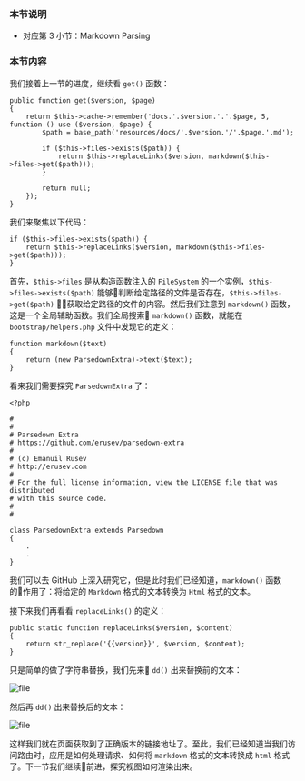 ### 本节说明
* 对应第 3 小节：Markdown Parsing

### 本节内容

我们接着上一节的进度，继续看 `get()` 函数：
```
public function get($version, $page)
{
    return $this->cache->remember('docs.'.$version.'.'.$page, 5, function () use ($version, $page) {
        $path = base_path('resources/docs/'.$version.'/'.$page.'.md');

        if ($this->files->exists($path)) {
            return $this->replaceLinks($version, markdown($this->files->get($path)));
        }

        return null;
    });
}
```

我们来聚焦以下代码：

```
if ($this->files->exists($path)) {
    return $this->replaceLinks($version, markdown($this->files->get($path)));
}
```

首先，`$this->files` 是从构造函数注入的 `FileSystem` 的一个实例，`$this->files->exists($path)` 能够判断给定路径的文件是否存在，`$this->files->get($path)`  获取给定路径的文件的内容。然后我们注意到 `markdown()` 函数，这是一个全局辅助函数。我们全局搜索 `markdown()` 函数，就能在 `bootstrap/helpers.php` 文件中发现它的定义：

```
function markdown($text)
{
    return (new ParsedownExtra)->text($text);
}
```

看来我们需要探究 `ParsedownExtra` 了：

```
<?php

#
#
# Parsedown Extra
# https://github.com/erusev/parsedown-extra
#
# (c) Emanuil Rusev
# http://erusev.com
#
# For the full license information, view the LICENSE file that was distributed
# with this source code.
#
#

class ParsedownExtra extends Parsedown
{
    .
    .
}
```

我们可以去 GitHub 上深入研究它，但是此时我们已经知道，`markdown()` 函数的作用了：将给定的 `Markdown` 格式的文本转换为 `Html` 格式的文本。

接下来我们再看看 `replaceLinks()` 的定义：


```
public static function replaceLinks($version, $content)
{
    return str_replace('{{version}}', $version, $content);
}
```

只是简单的做了字符串替换，我们先来 `dd()` 出来替换前的文本：

![file](https://iocaffcdn.phphub.org/uploads/images/201903/12/19192/YLDkkrZxDq.png!large)

然后再 `dd()` 出来替换后的文本：

![file](https://iocaffcdn.phphub.org/uploads/images/201903/12/19192/ljIUbIEqZl.png!large)

这样我们就在页面获取到了正确版本的链接地址了。至此，我们已经知道当我们访问路由时，应用是如何处理请求、如何将 `markdown` 格式的文本转换成 `html` 格式了。下一节我们继续前进，探究视图如何渲染出来。